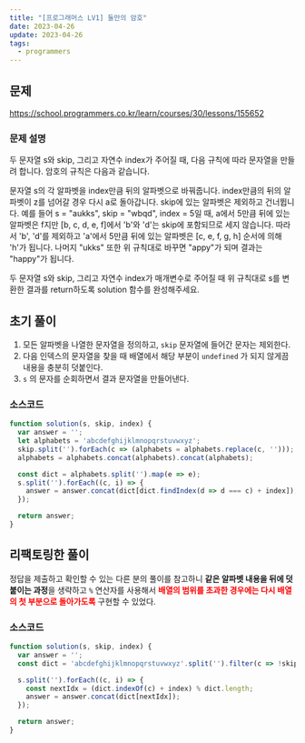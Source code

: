 ```yaml
---
title: "[프로그래머스 LV1] 둘만의 암호"
date: 2023-04-26
update: 2023-04-26
tags:
  - programmers
---
```


## 문제
https://school.programmers.co.kr/learn/courses/30/lessons/155652

### 문제 설명
두 문자열 s와 skip, 그리고 자연수 index가 주어질 때, 다음 규칙에 따라 문자열을 만들려 합니다. 암호의 규칙은 다음과 같습니다.

문자열 s의 각 알파벳을 index만큼 뒤의 알파벳으로 바꿔줍니다.
index만큼의 뒤의 알파벳이 z를 넘어갈 경우 다시 a로 돌아갑니다.
skip에 있는 알파벳은 제외하고 건너뜁니다.
예를 들어 s = "aukks", skip = "wbqd", index = 5일 때, a에서 5만큼 뒤에 있는 알파벳은 f지만 [b, c, d, e, f]에서 'b'와 'd'는 skip에 포함되므로 세지 않습니다. 따라서 'b', 'd'를 제외하고 'a'에서 5만큼 뒤에 있는 알파벳은 [c, e, f, g, h] 순서에 의해 'h'가 됩니다. 나머지 "ukks" 또한 위 규칙대로 바꾸면 "appy"가 되며 결과는 "happy"가 됩니다.

두 문자열 s와 skip, 그리고 자연수 index가 매개변수로 주어질 때 위 규칙대로 s를 변환한 결과를 return하도록 solution 함수를 완성해주세요.

## 초기 풀이
1. 모든 알파벳을 나열한 문자열을 정의하고, `skip` 문자열에 들어간 문자는 제외한다.
2. 다음 인덱스의 문자열을 찾을 때 배열에서 해당 부분이 `undefined` 가 되지 않게끔 내용을 충분히 덧붙인다.
3. `s` 의 문자를 순회하면서 결과 문자열을 만들어낸다.

### 소스코드
```js
function solution(s, skip, index) {
  var answer = '';
  let alphabets = 'abcdefghijklmnopqrstuvwxyz';
  skip.split('').forEach(c => (alphabets = alphabets.replace(c, '')));
  alphabets = alphabets.concat(alphabets).concat(alphabets);

  const dict = alphabets.split('').map(e => e);
  s.split('').forEach((c, i) => {
    answer = answer.concat(dict[dict.findIndex(d => d === c) + index]);
  });

  return answer;
}
```

## 리팩토링한 풀이
정답을 제출하고 확인할 수 있는 다른 분의 풀이를 참고하니 **같은 알파벳 내용을 뒤에 덧붙이는 과정**을 생략하고 `%` 연산자를 사용해서 <b style="color: red">**배열의 범위를 초과한 경우에는 다시 배열의 첫 부분으로 돌아가도록**</b> 구현할 수 있었다.

### 소스코드
```js
function solution(s, skip, index) {
  var answer = '';
  const dict = 'abcdefghijklmnopqrstuvwxyz'.split('').filter(c => !skip.includes(c));

  s.split('').forEach((c, i) => {
    const nextIdx = (dict.indexOf(c) + index) % dict.length;
    answer = answer.concat(dict[nextIdx]);
  });

  return answer;
}
```